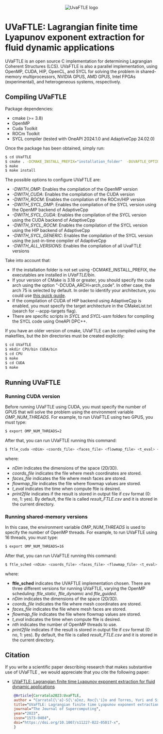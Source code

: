 <p align="center">
    <img src="UVaFTLE_Logo.png" alt="UvaFTLE logo">
</p>

# UVaFTLE: Lagrangian finite time Lyapunov exponent extraction for fluid dynamic applications

UVaFTLE is an open source C implementation for determining Lagrangian Coherent Structures
(LCS). UVaFTLE is also a parallel implementation, using OpenMP, CUDA, HIP, OpenCL, and SYCL for
solving the problem in shared-memory multiprocessors, NVIDIA GPUS, AMD GPUS, Intel FPGAs
(experimental), and heterogeneous systems, respectively.

## Compiling UVaFTLE

Package dependencies: 

* cmake (>= 3.8)
* OpenMP
* Cuda Toolkit 
* ROCm Toolkit
* SYCL compiler (tested with OneAPI 2024.1.0 and AdaptiveCpp 24.02.0)

Once the package has been obtained, simply run:

```bash
$ cd UVaFTLE
$ cmake . -DCMAKE_INSTALL_PREFIX="installation_folder"  -DUVAFTLE_OPTIONS=yes/no
$ make
$ make install
```
The possible options to configure UVaFTLE are:


* *-DWITH_OMP*: Enables the compilation of the OpenMP version
* *-DWITH_CUDA*: Enables the compilation of the CUDA version
* *-DWITH_ROCM*: Enables the compilation of the ROCm/HIP version
* *-DWITH_SYCL_OMP*: Enables the compilation of the SYCL version using the OpenMP backend of AdaptiveCpp
* *-DWITH_SYCL_CUDA*: Enables the compilation of the SYCL version using the CUDA backend of AdaptiveCpp
* *-DWITH_SYCL_ROCM*: Enables the compilation of the SYCL version using the HIP backend of AdaptiveCpp
* *-DWITH_SYCL_GENERIC*: Enables the compilation of the SYCL version using the just-in-time compiler of AdaptiveCpp
* *-DWITH_ALL_VERSIONS*: Enables the compilation of all UvaFTLE versions 

Take into account that:

* If the installation folder is not set using -DCMAKE_INSTALL_PREFIX,  the executables are installed in	*UVaFTLE/bin*. 
* If your version of CMake is 3.18 or greater, you should specify the cuda  arch using the option  "-DCUDA_ARCH=arch_code". In other case, the arch 75 is selected by default.  In order to identify your architecture, you could use [this quick quide](https://arnon.dk/matching-sm-architectures-arch-and-gencode-for-various-nvidia-cards/).
* If the compilation of CUDA of HIP backend using AdaptiveCpp is enabled, you must specify the target architecture in the CMakeList.txt (search for --acpp-targets flag).
* There are specific scripts in *SYCL* and *SYCL-usm* folders for compiling the SYCL code using OneAPI DPC++.

If you have an older version of cmake, UVaFTLE can be compiled using the
makefiles, but the *bin* directories must be created explicitly:


```bash
$ cd UVaFTLE
$ mkdir CPU/bin CUDA/bin  
$ cd CPU
$ make
$ cd CUDA
$ make 
```

## Running UVaFTLE

### Running CUDA version

Before running UVaFTLE using CUDA, you must specify the number of GPUS that will solve the problem using the environment variable *OMP_NUM_THREADS*. For example, 
to run UVaFTLE using two GPUS, you must type:

```bash
$ export OMP_NUM_THREADS=2
```
After that, you can run UVaFTLE running this command:

```bash
$ ftle_cuda <nDim> <coords_file> <faces_file> <flowmap_file> <t_eval> <print2file>
```
where: 

* *nDim* indicates the dimensions of the space (2D/3D).
* *coords_file* indicates the file where mesh coordinates are stored.
* *faces_file* indicates the file where mesh faces are stored.
* *flowmap_file* indicates the file where flowmap values are stored.
* *t_eval* indicates the time when compute ftle is desired.
* *print2file* indicates if the result is stored in output file if csv format (0: no, 1: yes). By default, the file is called *result_FTLE.csv* and it is stored in the current directory. 

### Running shared-memory versions

In this case,  the environment variable *OMP_NUM_THREADS* is used to specify the number of OpenMP threads. For example, 
to run UVaFTLE using 16 threads, you must type:

```bash
$ export OMP_NUM_THREADS=16
```
After that, you can run UVaFTLE running this command:

```bash
$ ftle_sched <nDim> <coords_file> <faces_file> <flowmap_file> <t_eval> <nth> <print2file>
```
where: 

* **ftle_sched** indicates the UVAFTLE implementation chosen. There are three different versions for running UVaFTLE, varying the OpenMP scheduling: *ftle_static*, *ftle_dynamic* and *ftle_guided*.
* *nDim* indicates the dimensions of the space (2D/3D).
* *coords_file* indicates the file where mesh coordinates are stored.
* *faces_file* indicates the file where mesh faces are stored.
* *flowmap_file* indicates the file where flowmap values are stored.
* *t_eval* indicates the time when compute ftle is desired.
* *nth* indicates the number of OpenMP threads to use.
* *print2file* indicates if the result is stored in output file if csv format (0: no, 1: yes). By default, the file is called *result_FTLE.csv* and it is stored in the current directory. 

## Citation

If you write a scientific paper describing research that makes substantive use of
UVaFTLE , we would appreciate that you cite the following paper:

* [UVaFTLE: Lagrangian finite time Lyapunov exponent extraction for fluid dynamic applications](https://link.springer.com/article/10.1007/s11227-022-05017-x) 

```BibTeX
	@Article{Carratala2023:UvaFTLE,
	author = "Carratal{\'a}-S{\'a}ez, Roc{\'i}o and Torres, Yuri and Sierra-Pallares, Jos{\'e} and others",
	title="UVaFTLE: Lagrangian finite time Lyapunov exponent extraction for fluid dynamic applications",
	journal="The Journal of Supercomputing",
	year="2023",
	issn="1573-0484",
	doi="https://doi.org/10.1007/s11227-022-05017-x",
	}   
```
